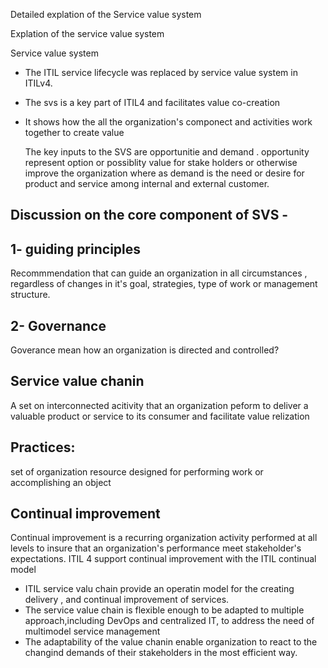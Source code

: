 Detailed explation of the Service value system 

Explation of the service value system 

Service value system 

- The ITIL service lifecycle was replaced by service value system in ITILv4.
- The svs is a key part of ITIL4 and facilitates value co-creation
- It shows how the all the organization's componect and activities work together to create value

  The key inputs to the SVS are opportunitie and demand . opportunity represent option or possiblity value for stake holders or otherwise improve the organization where as demand is the need or desire for product and  service among internal and external customer.

## Discussion on the core component of SVS -

## 1- guiding principles

Recommmendation that can guide an organization in all circumstances , regardless of changes in it's goal, strategies, type of work or management structure.
## 2- Governance  

Goverance mean how an organization is directed and controlled?

## Service value chanin

A set on interconnected acitivity that an organization peform to deliver a valuable product or service to its consumer and facilitate value relization

## Practices:

set of organization resource designed for performing work or accomplishing an object 

## Continual improvement 

Continual improvement is a recurring organization activity performed at all levels to insure that an organization's performance meet stakeholder's expectations.
ITIL 4 support continual improvement with the ITIL continual model

- ITIL service valu chain provide an operatin model for the creating delivery   , and continual improvement of services.
- The service value chain is flexible enough to be adapted to multiple approach,including DevOps and centralized  IT, to address the need of multimodel service management
- The adaptability of the value chanin enable organization to react to the changind demands of their stakeholders in the most efficient way.
